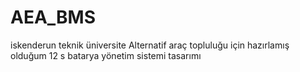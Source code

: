 # AEA_BMS
iskenderun teknik üniversite  Alternatif araç topluluğu için hazırlamış olduğum 12 s batarya yönetim sistemi tasarımı 
